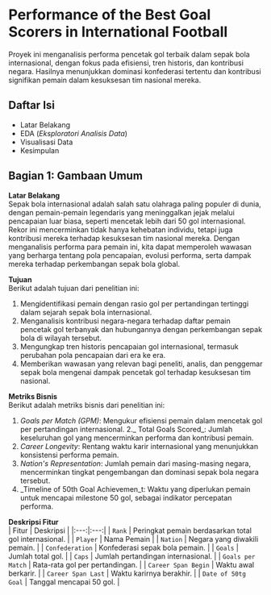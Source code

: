 # Performance of the Best Goal Scorers in International Football
Proyek ini menganalisis performa pencetak gol terbaik dalam sepak bola internasional, dengan fokus pada efisiensi, tren historis, dan kontribusi negara. Hasilnya menunjukkan dominasi konfederasi tertentu dan kontribusi signifikan pemain dalam kesuksesan tim nasional mereka.

## Daftar Isi
- Latar Belakang
- EDA (_Eksploratori Analisis Data_)
- Visualisasi Data
- Kesimpulan

## Bagian 1: Gambaan Umum
**Latar Belakang**<br>
Sepak bola internasional adalah salah satu olahraga paling populer di dunia, dengan pemain-pemain legendaris yang meninggalkan jejak melalui pencapaian luar biasa, seperti mencetak lebih dari 50 gol internasional. Rekor ini mencerminkan tidak hanya kehebatan individu, tetapi juga kontribusi mereka terhadap kesuksesan tim nasional mereka. Dengan menganalisis performa para pemain ini, kita dapat memperoleh wawasan yang berharga tentang pola pencapaian, evolusi performa, serta dampak mereka terhadap perkembangan sepak bola global.

**Tujuan**<br>
Berikut adalah tujuan dari penelitian ini:
1. Mengidentifikasi pemain dengan rasio gol per pertandingan tertinggi dalam sejarah sepak bola internasional.
2. Menganalisis kontribusi negara-negara terhadap daftar pemain pencetak gol terbanyak dan hubungannya dengan perkembangan sepak bola di wilayah tersebut.
3. Mengungkap tren historis pencapaian gol internasional, termasuk perubahan pola pencapaian dari era ke era.
4. Memberikan wawasan yang relevan bagi peneliti, analis, dan penggemar sepak bola mengenai dampak pencetak gol terhadap kesuksesan tim nasional.

**Metriks Bisnis**<br>
Berikut adalah metriks bisnis dari penelitian ini:
1. _Goals per Match (GPM)_: Mengukur efisiensi pemain dalam mencetak gol per pertandingan internasional.
2._ Total Goals Scored_: Jumlah keseluruhan gol yang mencerminkan performa dan kontribusi pemain.
3. _Career Longevity_: Rentang waktu karir internasional yang menunjukkan konsistensi performa pemain.
4. _Nation's Representation_: Jumlah pemain dari masing-masing negara, mencerminkan tingkat pengembangan dan dominasi sepak bola negara tersebut.
5. _Timeline of 50th Goal Achievemen_t: Waktu yang diperlukan pemain untuk mencapai milestone 50 gol, sebagai indikator percepatan performa.

**Deskripsi Fitur**<br>
| Fitur | Deskripsi |
|:---:|:---:|
| `Rank` | Peringkat pemain berdasarkan total gol internasional. |
| `Player` | Nama Pemain |
| `Nation` | Negara yang diwakili pemain. |
| `Confederation` | Konfederasi sepak bola pemain. |
| `Goals` | Jumlah total gol. |
| `Caps` | Jumlah pertandingan internasional. |
| `Goals per Match` | Rata-rata gol per pertandingan. |
| `Career Span Begin` | Waktu awal berkarir. |
| `Career Span Last` | Waktu karirnya berakhir. |
| `Date of 50tg Goal` | Tanggal mencapai 50 gol. |
